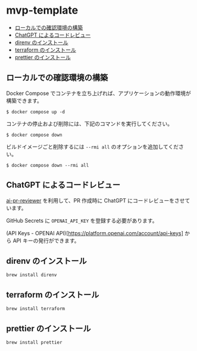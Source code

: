 # mvp-template

- [ローカルでの確認環境の構築](#local-exec)
- [ChatGPT によるコードレビュー](#ai-review)
- [direnv のインストール](#install-direnv)
- [terraform のインストール](#install-terraform)
- [prettier のインストール](#install-prettier)

<h2 id="local-exec">ローカルでの確認環境の構築</h2>

Docker Compose でコンテナを立ち上げれば、アプリケーションの動作環境が構築できます。

```shell
$ docker compose up -d
```

コンテナの停止および削除には、下記のコマンドを実行してください。

```shell
$ docker compose down
```

ビルドイメージごと削除するには `--rmi all` のオプションを追加してください。

```shell
$ docker compose down --rmi all
```

<h2 id="ai-review">ChatGPT によるコードレビュー</h2>

[ai-pr-reviewer](https://github.com/coderabbitai/ai-pr-reviewer) を利用して、PR 作成時に ChatGPT にコードレビューをさせています。

GitHub Secrets に `OPENAI_API_KEY` を登録する必要があります。

(API Keys - OPENAI API)[https://platform.openai.com/account/api-keys] から API キーの発行ができます。

<h2 id="install-direnv">direnv のインストール</h2>

<!-- direnv をなぜ使うのか -->

```
brew install direnv
```

<h2 id="install-terraform">terraform のインストール</h2>

<!-- terraform をなぜ使うのか -->

```
brew install terraform
```

<h2 id="install-prettier">prettier のインストール</h2>

<!-- prettier をなぜ使うのか -->

```
brew install prettier
```
